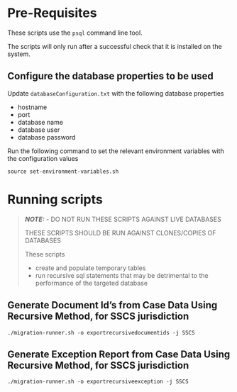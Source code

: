 # Pre-Requisites

These scripts use the `psql` command line tool.

The scripts will only run after a successful check that it is installed on the system.
      
## Configure the database properties to be used
Update `databaseConfiguration.txt` with the following database properties

  - hostname
  - port
  - database name
  - database user
  - database password
   
Run the following command to set the relevant environment variables with the configuration values
 
 `source set-environment-variables.sh`

# Running scripts 
> **_NOTE:_** - DO NOT RUN THESE SCRIPTS AGAINST LIVE DATABASES
>
> THESE SCRIPTS SHOULD BE RUN AGAINST CLONES/COPIES OF DATABASES
>
> These scripts
> - create and populate temporary tables
> - run recursive sql statements that may be detrimental to the performance of the targeted database
 
## Generate Document Id’s from Case Data Using Recursive Method, for SSCS jurisdiction 
 `./migration-runner.sh -o exportrecursivedocumentids -j SSCS`
 
## Generate Exception Report from Case Data Using Recursive Method, for SSCS jurisdiction 
 `./migration-runner.sh -o exportrecursiveexception -j SSCS`


